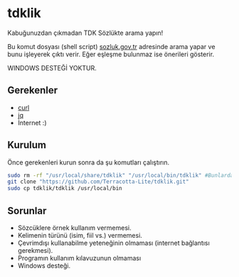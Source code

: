 # tdklik
Kabuğunuzdan çıkmadan TDK Sözlükte arama yapın!

Bu komut dosyası (shell script) [sozluk.gov.tr](https://sozluk.gov.tr/) adresinde arama yapar ve bunu işleyerek çıktı verir.
Eğer eşleşme bulunmaz ise önerileri gösterir.

WINDOWS DESTEĞİ YOKTUR.

## Gerekenler

 - [curl](https://curl.se/)
 - [jq](https://jqlang.github.io/jq/)
 - İnternet :)
 
## Kurulum
Önce gerekenleri kurun sonra da şu komutları çalıştırın.
```sh
sudo rm -rf "/usr/local/share/tdklik" "/usr/local/bin/tdklik" #Bunlardan bazıları bulunmadıysa sorun değil
git clone "https://github.com/Terracotta-Lite/tdklik.git"
sudo cp tdklik/tdklik /usr/local/bin
```

## Sorunlar

 - Sözcüklere örnek kullanım vermemesi.
 - Kelimenin türünü (isim, fiil vs.) vermemesi.
 - Çevrimdışı kullanabilme yeteneğinin olmaması (internet bağlantısı gerekmesi).
 - Programın kullanım kılavuzunun olmaması
 - Windows desteği.
